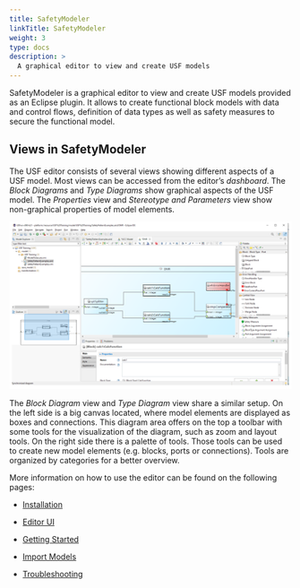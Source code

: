 ```yaml
---
title: SafetyModeler
linkTitle: SafetyModeler
weight: 3
type: docs
description: >
  A graphical editor to view and create USF models
---
```


SafetyModeler is a graphical editor to view and create USF models provided as an Eclipse plugin. It allows to create functional block models with data and control flows, definition of data types as well as safety measures to secure the functional model.

## Views in SafetyModeler

The USF editor consists of several views showing different aspects of a USF model. Most views can be accessed from the editor’s *dashboard*. The *Block Diagrams* and *Type Diagrams* show graphical aspects of the USF model. The *Properties* view and *Stereotype and Parameters* view show non-graphical properties of model elements.

![Views in SafetyModeler](editor_views.png "Views in SafetyModeler")

The *Block Diagram* view and *Type Diagram* view share a similar setup. On the left side is a big canvas located, where model elements are displayed as boxes and connections. This diagram area offers on the top a toolbar with some tools for the visualization of the diagram, such as zoom and layout tools. On the right side there is a palette of tools. Those tools can be used to create new model elements (e.g. blocks, ports or connections). Tools are organized by categories for a better overview. 

More information on how to use the editor can be found on the following pages:

- [Installation](/tools/safetymodeler/installation)

- [Editor UI](/tools/safetymodeler/editor_ui)

- [Getting Started](/tools/safetymodeler/getting_started)

- [Import Models](/tools/safetymodeler/import_models)

- [Troubleshooting](/tools/safetymodeler/troubleshooting)
 


